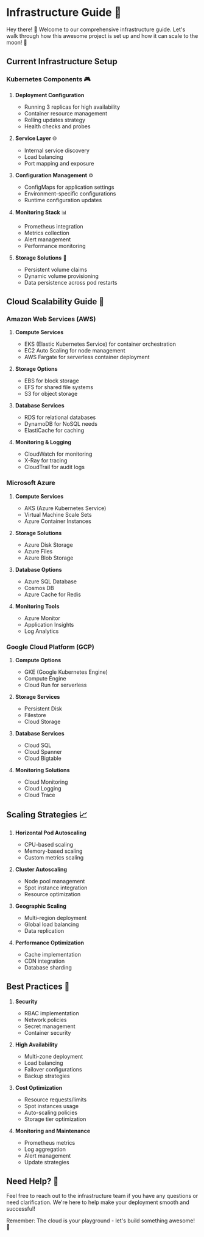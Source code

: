# Infrastructure Guide 🚀

Hey there! 👋 Welcome to our comprehensive infrastructure guide. Let's walk through how this awesome project is set up and how it can scale to the moon! 🌙

## Current Infrastructure Setup

### Kubernetes Components 🎮

1. **Deployment Configuration**
   - Running 3 replicas for high availability
   - Container resource management
   - Rolling updates strategy
   - Health checks and probes

2. **Service Layer** 🌐
   - Internal service discovery
   - Load balancing
   - Port mapping and exposure

3. **Configuration Management** ⚙️
   - ConfigMaps for application settings
   - Environment-specific configurations
   - Runtime configuration updates

4. **Monitoring Stack** 📊
   - Prometheus integration
   - Metrics collection
   - Alert management
   - Performance monitoring

5. **Storage Solutions** 💾
   - Persistent volume claims
   - Dynamic volume provisioning
   - Data persistence across pod restarts

## Cloud Scalability Guide 🚀

### Amazon Web Services (AWS)
1. **Compute Services**
   - EKS (Elastic Kubernetes Service) for container orchestration
   - EC2 Auto Scaling for node management
   - AWS Fargate for serverless container deployment

2. **Storage Options**
   - EBS for block storage
   - EFS for shared file systems
   - S3 for object storage

3. **Database Services**
   - RDS for relational databases
   - DynamoDB for NoSQL needs
   - ElastiCache for caching

4. **Monitoring & Logging**
   - CloudWatch for monitoring
   - X-Ray for tracing
   - CloudTrail for audit logs

### Microsoft Azure
1. **Compute Services**
   - AKS (Azure Kubernetes Service)
   - Virtual Machine Scale Sets
   - Azure Container Instances

2. **Storage Solutions**
   - Azure Disk Storage
   - Azure Files
   - Azure Blob Storage

3. **Database Options**
   - Azure SQL Database
   - Cosmos DB
   - Azure Cache for Redis

4. **Monitoring Tools**
   - Azure Monitor
   - Application Insights
   - Log Analytics

### Google Cloud Platform (GCP)
1. **Compute Options**
   - GKE (Google Kubernetes Engine)
   - Compute Engine
   - Cloud Run for serverless

2. **Storage Services**
   - Persistent Disk
   - Filestore
   - Cloud Storage

3. **Database Services**
   - Cloud SQL
   - Cloud Spanner
   - Cloud Bigtable

4. **Monitoring Solutions**
   - Cloud Monitoring
   - Cloud Logging
   - Cloud Trace

## Scaling Strategies 📈

1. **Horizontal Pod Autoscaling**
   - CPU-based scaling
   - Memory-based scaling
   - Custom metrics scaling

2. **Cluster Autoscaling**
   - Node pool management
   - Spot instance integration
   - Resource optimization

3. **Geographic Scaling**
   - Multi-region deployment
   - Global load balancing
   - Data replication

4. **Performance Optimization**
   - Cache implementation
   - CDN integration
   - Database sharding

## Best Practices 🎯

1. **Security**
   - RBAC implementation
   - Network policies
   - Secret management
   - Container security

2. **High Availability**
   - Multi-zone deployment
   - Load balancing
   - Failover configurations
   - Backup strategies

3. **Cost Optimization**
   - Resource requests/limits
   - Spot instances usage
   - Auto-scaling policies
   - Storage tier optimization

4. **Monitoring and Maintenance**
   - Prometheus metrics
   - Log aggregation
   - Alert management
   - Update strategies

## Need Help? 🤝

Feel free to reach out to the infrastructure team if you have any questions or need clarification. We're here to help make your deployment smooth and successful! 

Remember: The cloud is your playground - let's build something awesome! 🌟